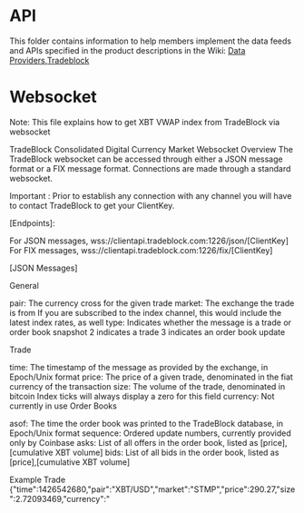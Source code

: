 API
===

This folder contains information to help members implement the data feeds and APIs
specified in the product descriptions in the Wiki: [Data Providers](https://github.com/fintechsandbox/project-sandcastle/wiki/Data-Providers),[Tradeblock](https://github.com/fintechsandbox/project-sandcastle/wiki/tradeblock)

# Websocket

Note: This file explains how to get XBT VWAP index from TradeBlock via websocket

TradeBlock Consolidated Digital Currency Market Websocket Overview
The TradeBlock websocket can be accessed through either a JSON message format or a FIX message format.
Connections are made through a standard websocket.

Important : Prior to establish any connection with any channel you will have to contact TradeBlock to get your ClientKey.

[Endpoints]:

For JSON messages, wss://clientapi.tradeblock.com:1226/json/[ClientKey]
For FIX messages, wss://clientapi.tradeblock.com:1226/fix/[ClientKey]

[JSON Messages]

General

pair: The currency cross for the given trade
market: The exchange the trade is from
If you are subscribed to the index channel, this would include the latest index rates, as well type: Indicates whether the message is a trade or order book snapshot
2 indicates a trade
3 indicates an order book update

Trade

time: The timestamp of the message as provided by the exchange, in Epoch/Unix format
price: The price of a given trade, denominated in the fiat currency of the transaction
size: The volume of the trade, denominated in bitcoin
Index ticks will always display a zero for this field
currency: Not currently in use
Order Books

asof: The time the order book was printed to the TradeBlock database, in Epoch/Unix format
sequence: Ordered update numbers, currently provided only by Coinbase
asks: List of all offers in the order book, listed as [price],[cumulative XBT volume]
bids: List of all bids in the order book, listed as [price],[cumulative XBT volume]

Example Trade
{"time":1426542680,"pair":"XBT/USD","market":"STMP","price":290.27,"size":2.72093469,"currency":"
